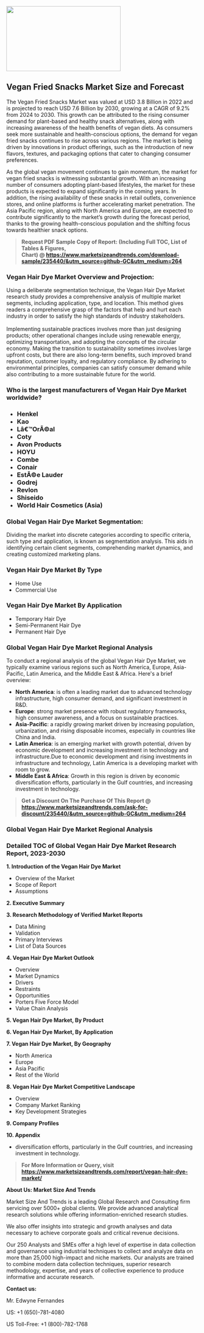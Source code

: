 <p><img class="alignnone size-medium wp-image-20088" src="https://ffe5etoiles.com/wp-content/uploads/2024/12/MST1-300x171.png" alt="" width="300" height="171" /></p><h2>Vegan Fried Snacks Market Size and Forecast</h2><p>The Vegan Fried Snacks Market was valued at USD 3.8 Billion in 2022 and is projected to reach USD 7.6 Billion by 2030, growing at a CAGR of 9.2% from 2024 to 2030. This growth can be attributed to the rising consumer demand for plant-based and healthy snack alternatives, along with increasing awareness of the health benefits of vegan diets. As consumers seek more sustainable and health-conscious options, the demand for vegan fried snacks continues to rise across various regions. The market is being driven by innovations in product offerings, such as the introduction of new flavors, textures, and packaging options that cater to changing consumer preferences.</p><p>As the global vegan movement continues to gain momentum, the market for vegan fried snacks is witnessing substantial growth. With an increasing number of consumers adopting plant-based lifestyles, the market for these products is expected to expand significantly in the coming years. In addition, the rising availability of these snacks in retail outlets, convenience stores, and online platforms is further accelerating market penetration. The Asia Pacific region, along with North America and Europe, are expected to contribute significantly to the market’s growth during the forecast period, thanks to the growing health-conscious population and the shifting focus towards healthier snack options.</p></p><blockquote id="" class=""><strong>Request PDF Sample Copy of Report: (Including Full TOC, List of Tables &amp; Figures, Chart)&nbsp;@&nbsp;<strong><a href="https://www.marketsizeandtrends.com/download-sample/235440/&utm_source=github-GC&utm_medium=264" target="_blank">https://www.marketsizeandtrends.com/download-sample/235440/&utm_source=github-GC&utm_medium=264</a></strong></strong></blockquote><h3 id="" class="">Vegan Hair Dye Market&nbsp;Overview and Projection:</h3><p id="" class="">Using a deliberate segmentation technique, the Vegan Hair Dye Market research study provides a comprehensive analysis of multiple market segments, including application, type, and location. This method gives readers a comprehensive grasp of the factors that help and hurt each industry in order to satisfy the high standards of industry stakeholders. <br /> <br />Implementing sustainable practices involves more than just designing products; other operational changes include using renewable energy, optimizing transportation, and adopting the concepts of the circular economy. Making the transition to sustainability sometimes involves large upfront costs, but there are also long-term benefits, such improved brand reputation, customer loyalty, and regulatory compliance. By adhering to environmental principles, companies can satisfy consumer demand while also contributing to a more sustainable future for the world.</p><h3 id="" class="">Who is the largest manufacturers of&nbsp;Vegan Hair Dye Market worldwide?</h3><h3 class=""><p><ul><li>Henkel </li><li> Kao </li><li> Lâ€™OrÃ©al </li><li> Coty </li><li> Avon Products </li><li> HOYU </li><li> Combe </li><li> Conair </li><li> EstÃ©e Lauder </li><li> Godrej </li><li> Revlon </li><li> Shiseido </li><li> World Hair Cosmetics (Asia)</li></ul></p></h3><h3 id="" class="">Global&nbsp;Vegan Hair Dye Market Segmentation:</h3><p id="" class="">Dividing the market into discrete categories according to specific criteria, such type and application, is known as segmentation analysis. This aids in identifying certain client segments, comprehending market dynamics, and creating customized marketing plans.</p><h3 id="" class="">Vegan Hair Dye Market&nbsp;By Type</h3><p><p><ul><li>Home Use</li><li> Commercial Use</p></li></ul></p></p><h3 id="" class="">Vegan Hair Dye Market&nbsp;By Application</h3><p class=""><p><ul><li>Temporary Hair Dye</li><li> Semi-Permanent Hair Dye</li><li> Permanent Hair Dye</li></ul></p></p><h3 id="" class="">Global Vegan Hair Dye Market Regional Analysis</h3><p id="" class="">To conduct a regional analysis of the global Vegan Hair Dye Market, we typically examine various regions such as North America, Europe, Asia-Pacific, Latin America, and the Middle East &amp; Africa. Here's a brief overview:</p><ul><li><strong>North America</strong>: is often a leading market due to advanced technology infrastructure, high consumer demand, and significant investment in R&amp;D.</li><li><strong>Europe</strong>: strong market presence with robust regulatory frameworks, high consumer awareness, and a focus on sustainable practices.</li><li><strong>Asia-Pacific</strong>: a rapidly growing market driven by increasing population, urbanization, and rising disposable incomes, especially in countries like China and India.</li><li><strong>Latin America</strong>: is an emerging market with growth potential, driven by economic development and increasing investment in technology and infrastructure.Due to economic development and rising investments in infrastructure and technology, Latin America is a developing market with room to grow.</li><li><strong>Middle East &amp; Africa</strong>: Growth in this region is driven by economic diversification efforts, particularly in the Gulf countries, and increasing investment in technology.</li></ul><blockquote id="" class=""><strong>Get a Discount On The Purchase Of This Report @ <strong><a href="https://www.marketsizeandtrends.com/ask-for-discount/235440/&utm_source=github-GC&utm_medium=264" target="_blank">https://www.marketsizeandtrends.com/ask-for-discount/235440/&utm_source=github-GC&utm_medium=264</a></strong></strong></blockquote><h3 id="" class="">Global Vegan Hair Dye Market Regional Analysis</h3><h3 id="" class="">Detailed TOC of Global Vegan Hair Dye Market Research Report, 2023-2030</h3><p id="" class=""><strong>1. Introduction of the Vegan Hair Dye Market</strong></p><ul><li>Overview of the Market</li><li>Scope of Report</li><li>Assumptions</li></ul><p id="" class=""><strong>2. Executive Summary</strong></p><p id="" class=""><strong>3. Research Methodology of Verified Market Reports</strong></p><ul><li>Data Mining</li><li>Validation</li><li>Primary Interviews</li><li>List of Data Sources</li></ul><p id="" class=""><strong>4. Vegan Hair Dye Market Outlook</strong></p><ul><li>Overview</li><li>Market Dynamics</li><li>Drivers</li><li>Restraints</li><li>Opportunities</li><li>Porters Five Force Model</li><li>Value Chain Analysis</li></ul><p id="" class=""><strong>5. Vegan Hair Dye Market, By Product</strong></p><p id="" class=""><strong>6. Vegan Hair Dye Market, By Application</strong></p><p id="" class=""><strong>7. Vegan Hair Dye Market, By Geography</strong></p><ul><li>North America</li><li>Europe</li><li>Asia Pacific</li><li>Rest of the World</li></ul><p id="" class=""><strong>8. Vegan Hair Dye Market Competitive Landscape</strong></p><ul><li>Overview</li><li>Company Market Ranking</li><li>Key Development Strategies</li></ul><p id="" class=""><strong>9. Company Profiles</strong></p><p id="" class=""><strong>10. Appendix</strong></p><ul><li>diversification efforts, particularly in the Gulf countries, and increasing investment in technology.</li></ul><blockquote id="" class=""><strong>For More Information or Query, visit <strong><strong><a href="https://www.marketsizeandtrends.com/report/vegan-hair-dye-market/" target="_blank">https://www.marketsizeandtrends.com/report/vegan-hair-dye-market/</a></strong></strong></strong></blockquote><p id="" class=""><strong>About Us: Market Size And Trends</strong></p><p id="" class="">Market Size And Trends is a leading Global Research and Consulting firm servicing over 5000+ global clients. We provide advanced analytical research solutions while offering information-enriched research studies.</p><p id="" class="">We also offer insights into strategic and growth analyses and data necessary to achieve corporate goals and critical revenue decisions.</p><p id="" class="">Our 250 Analysts and SMEs offer a high level of expertise in data collection and governance using industrial techniques to collect and analyze data on more than 25,000 high-impact and niche markets. Our analysts are trained to combine modern data collection techniques, superior research methodology, expertise, and years of collective experience to produce informative and accurate research.</p><p id="" class=""><strong>Contact us:</strong></p><p id="" class="">Mr. Edwyne Fernandes</p><p id="" class="">US: +1 (650)-781-4080</p><p id="" class="">US Toll-Free: +1 (800)-782-1768</p>
